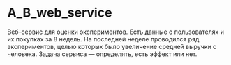 # A_B_web_service

Веб-сервис для оценки экспериментов.
Есть данные о пользователях и их покупках за 8 недель.
На последней неделе проводился ряд экспериментов, целью которых было увеличение средней выручки с человека.
Задача сервиса — определять, есть эффект или нет.

